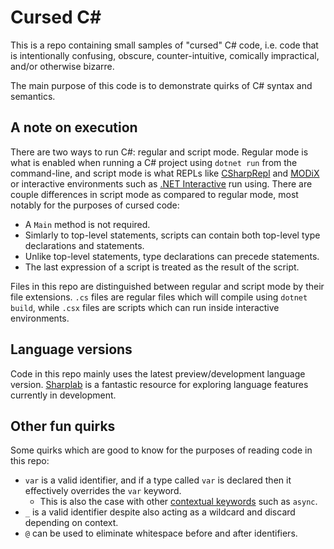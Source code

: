 # Cursed C#

This is a repo containing small samples of "cursed" C# code, i.e. code that is intentionally confusing, obscure, counter-intuitive, comically impractical, and/or otherwise bizarre.

The main purpose of this code is to demonstrate quirks of C# syntax and semantics.

## A note on execution

There are two ways to run C#: regular and script mode. Regular mode is what is enabled when running a C# project using `dotnet run` from the command-line, and script mode is what REPLs like [CSharpRepl](https://github.com/waf/CSharpRepl) and [MODiX](https://github.com/discord-csharp/MODiX) or interactive environments such as [.NET Interactive](https://github.com/dotnet/interactive) run using. There are couple differences in script mode as compared to regular mode, most notably for the purposes of cursed code:

- A `Main` method is not required.
- Simlarly to top-level statements, scripts can contain both top-level type declarations and statements.
- Unlike top-level statements, type declarations can precede statements.
- The last expression of a script is treated as the result of the script.

Files in this repo are distinguished between regular and script mode by their file extensions. `.cs` files are regular files which will compile using `dotnet build`, while `.csx` files are scripts which can run inside interactive environments.

## Language versions

Code in this repo mainly uses the latest preview/development language version. [Sharplab](https://sharplab.io) is a fantastic resource for exploring language features currently in development.

## Other fun quirks

Some quirks which are good to know for the purposes of reading code in this repo:

- `var` is a valid identifier, and if a type called `var` is declared then it effectively overrides the `var` keyword.
    - This is also the case with other [contextual keywords](https://learn.microsoft.com/en-us/dotnet/csharp/language-reference/keywords/#contextual-keywords) such as `async`.
- `_` is a valid identifier despite also acting as a wildcard and discard depending on context.
- `@` can be used to eliminate whitespace before and after identifiers.

